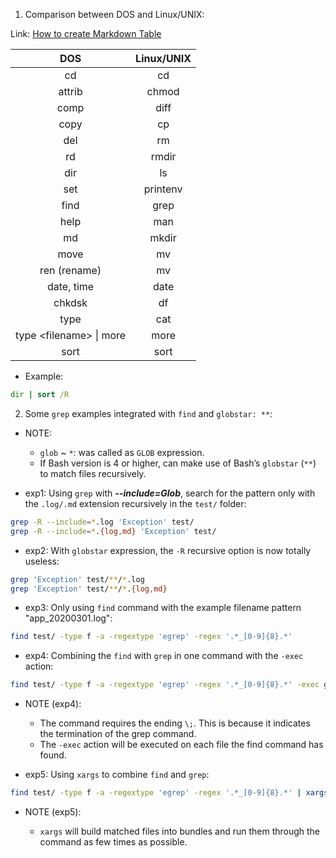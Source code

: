 1. Comparison between DOS and Linux/UNIX:

Link: [How to create Markdown Table](https://markdown.land/markdown-table)

|            DOS            | Linux/UNIX |
| :-----------------------: | :--------: |
|            cd             |     cd     |
|          attrib           |   chmod    |
|           comp            |    diff    |
|           copy            |     cp     |
|            del            |     rm     |
|            rd             |   rmdir    |
|            dir            |     ls     |
|            set            |  printenv  |
|           find            |    grep    |
|           help            |    man     |
|            md             |   mkdir    |
|           move            |     mv     |
|       ren (rename)        |     mv     |
|        date, time         |    date    |
|          chkdsk           |     df     |
|           type            |    cat     |
| type \<filename\> \| more |    more    |
|           sort            |    sort    |

- Example:

```cmd
dir | sort /R
```

2. Some `grep` examples integrated with `find` and `globstar: **`:

- NOTE:

  - `glob` ~ `*`: was called as `GLOB` expression.
  - If Bash version is 4 or higher, can make use of Bash’s `globstar` (`**`) to match files recursively.

- exp1: Using `grep` with **_--include=Glob_**, search for the pattern only with the `.log/.md` extension recursively in the `test/` folder:

```bash
grep -R --include=*.log 'Exception' test/
grep -R --include=*.{log,md} 'Exception' test/
```

- exp2: With `globstar` expression, the `-R` recursive option is now totally useless:

```bash
grep 'Exception' test/**/*.log
grep 'Exception' test/**/*.{log,md}
```

- exp3: Only using `find` command with the example filename pattern "app_20200301.log":

```bash
find test/ -type f -a -regextype 'egrep' -regex '.*_[0-9]{8}.*'
```

- exp4: Combining the `find` with `grep` in one command with the `-exec` action:

```bash
find test/ -type f -a -regextype 'egrep' -regex '.*_[0-9]{8}.*' -exec grep -H "Exception" '{}' \;
```

- NOTE (exp4):

  - The command requires the ending `\;`. This is because it indicates the termination of the grep command.
  - The `-exec` action will be executed on each file the find command has found.

- exp5: Using `xargs` to combine `find` and `grep`:

```bash
find test/ -type f -a -regextype 'egrep' -regex '.*_[0-9]{8}.*' | xargs grep "Exception"
```

- NOTE (exp5):

  - `xargs` will build matched files into bundles and run them through the command as few times as possible.
